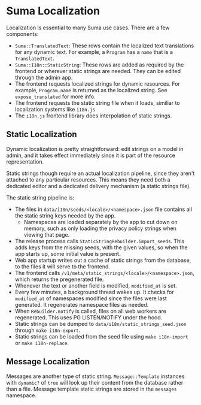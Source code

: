# Suma Localization

Localization is essential to many Suma use cases. There are a few components:

- `Suma::TranslatedText`: These rows contain the localized text translations for any dynamic text.
  For example, a `Program` has a `name` that is a `TranslatedText`.
- `Suma::I18n::StaticString`: These rows are added as required by the frontend or wherever static strings are needed.
  They can be edited through the admin app.
- The frontend requests localized strings for dynamic resources.
  For example, `Program.name` is returned as the localized string.
  See `expose_translated` for more info.
- The frontend requests the static string file when it loads, similiar to localization systems like `i18n.js`
- The `i18n.js` frontend library does interpolation of static strings.

## Static Localization

Dynamic localization is pretty straightforward: edit strings on a model in admin,
and it takes effect immediately since it is part of the resource representation.

Static strings though require an actual localization pipeline,
since they aren't attached to any particular resources.
This means they need both a dedicated editor and a dedicated delivery mechanism (a static strings file).

The static string pipeline is:

- The files in `data/i18n/seeds/<locale>/<namespace>.json` file contains all the static string keys needed by the app.
  - Namespaces are loaded separately by the app to cut down on memory,
    such as only loading the privacy policy strings when viewing that page.
- The release process calls `StaticStringRebuilder.import_seeds`.
  This adds keys from the missing seeds, with the given values, so when the app starts up,
  some initial value is present.
- Web app startup writes out a cache of static strings from the database,
  to the files it will serve to the frontend.
- The frontend calls `/v1/meta/static_strings/<locale>/<namespace>.json`,
  which returns the pregenerated file.
- Whenever the text or another field is modified, `modified_at` is set.
- Every few minutes, a background thread wakes up. It checks for `modified_at` of namespaces
  modified since the files were last generated. It regenerates namespace files as needed.
- When `Rebuilder.notify` is called, files on all web workers are regenerated.
  This uses PG LISTEN/NOTIFY under the hood.
- Static strings can be dumped to `data/i18n/static_strings_seed.json` through `make i18n-export`.
- Static strings can be loaded from the seed file using `make i18n-import` or `make i18n-replace`.

## Message Localization

Messages are another type of static string.
`Message::Template` instances with `dynamic?` of `true`
will look up their content from the database rather than a file.
Message template static strings are stored in the `messages` namespace.
